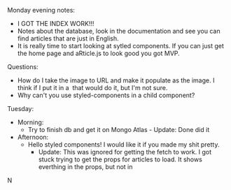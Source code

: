 Monday evening notes: 
- I GOT THE INDEX WORK!!! 
- Notes about the database, look in the documentation and see you can find articles that are just in English. 
- It is really time to start looking at sytled components. If you can just get the home page and aRticle.js to look good you got MVP. 


Questions: 
- How do I take the image to URL and make it populate as the image. I think if I put it in a <img> that would do it, but I'm not sure. 
- Why can't you use styled-components in a child component? 


Tuesday: 
- Morning: 
    - Try to finish db and get it on Mongo Atlas 
            - Update: Done did it 
- Afternoon: 
    - Hello styled components! I would like it if you made my shit pretty. 
      -   Update:  This was ignored for getting the fetch to work. I got stuck trying to get the props for articles to load. It shows everthing in the props, but not in 



N